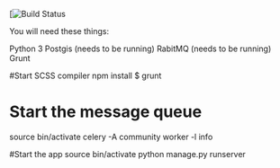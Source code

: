 [![Build Status](https://travis-ci.org/memespring/open-notices.svg?branch=master)

You will need these things:

Python 3
Postgis (needs to be running)
RabitMQ (needs to be running)
Grunt

#Start SCSS compiler
npm install
$ grunt

# Start the message queue
source bin/activate
celery -A community worker -l info

#Start the app
source bin/activate
python manage.py runserver
